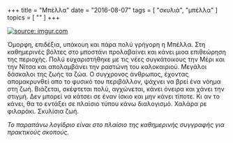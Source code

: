 +++
title = "Μπέλλα"
date = "2016-08-07"
tags = [ "σκυλιά", "μπέλλα" ]
topics = [ "" ]
+++

<div class="org-center">
<div class="HTML">
<a href="<http://imgur.com/sqhZK2F>"><img src="<http://i.imgur.com/sqhZK2F.png?1>" title="source: imgur.com" /></a>

</div>
</div>

Όμορφη, επιδέξια, υπάκουη και πάρα πολύ γρήγορη η Μπέλλα. Στη καθημερινές βόλτες στο μποστάνι προλαβαίνει και κάνει μιοα επιθεώρηση της περιοχής. Πολύ ευχαριστήθηκε με τις νέες συγκάτοικους την Μέρι και την Νίτσα και απολαμβάνει την ραστώνη του καλοκαιριού. Μεγάλοι δάσκαλοι της ζωής τα ζώα. Ο συγχρονος άνθρωπος, έχοντας απομακρυνθεί απο το φυσικό του περιβάλλον, ψάχνει να βρεί ένα νόημα στη ζωή. Βιάζεται, σκέφτεται πολύ, αγχώνεται, κάνει όνειρα και χάνει την στιγμή. Δεν μπορεί να κάτσει σε έναν ίσκιο και μην κάνει τίποτε. Κι αν το κάνει, θα το εντάξει σε πλαίσιο τύπου κάνω διαλογισμό. Χαλάρα ρε φιλαράκι. Σκυλίσια ζωή.

*Το παραπάνω λογίδριο είναι στο πλαίσιο της καθημερινής συγγραφής για πρακτικούς σκοπούς.*
